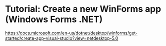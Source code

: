 # Tutorial: Create a new WinForms app (Windows Forms .NET) #

<https://docs.microsoft.com/en-us/dotnet/desktop/winforms/get-started/create-app-visual-studio?view=netdesktop-5.0>

